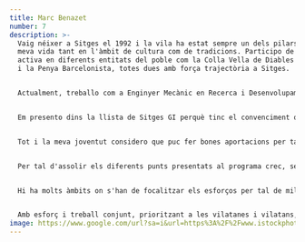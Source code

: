 ```yaml
---
title: Marc Benazet
number: 7
description: >-
  Vaig néixer a Sitges el 1992 i la vila ha estat sempre un dels pilars en la
  meva vida tant en l'àmbit de cultura com de tradicions. Participo de forma
  activa en diferents entitats del poble com la Colla Vella de Diables de Sitges
  i la Penya Barcelonista, totes dues amb força trajectòria a Sitges.


  Actualment, treballo com a Enginyer Mecànic en Recerca i Desenvolupament per a diferents empreses del sector industrial i tecnològic. Pel que fa a formació, soc graduat en Enginyeria de Disseny Industrial per la UPF, tinc un Màster en Enginyeria de Desenvolupament de Producte per la UPC i un Postgrau de Lideratge en la Innovació impartit a distància pel MIT.


  Em presento dins la llista de Sitges GI perquè tinc el convenciment que des d'on més es pot actuar per millorar el poble és a través d'un partit de caràcter municipalista, on el focus de l'esforç de millora sigui el poble i la seva gent.


  Tot i la meva joventut considero que puc fer bones aportacions per tal de generar millores pel poble que donin a Sitges un aire renovat i el tornin a posar al cim del turisme de qualitat i la innovació.


  Per tal d'assolir els diferents punts presentats al programa crec, sense cap mena de dubte, que s'ha de treballar amb i pels sitgetans i sitgetanes, tenint en compte les diferents inquietuds dels mateixos per tal de posar-hi solució.


  Hi ha molts àmbits on s'han de focalitzar els esforços per tal de millorar la situació actual, però en destacaria alguns com la necessitat de millorar la neteja de la vila, la seguretat ciutadana a la via pública, l'estalvi energètic i de recursos hídrics, i la difusió i foment de les diferents festes i tradicions que tenim a la vila.


  Amb esforç i treball conjunt, prioritzant a les vilatanes i vilatans, és la millor manera per aconseguir el Sitges que volem.
image: https://www.google.com/url?sa=i&url=https%3A%2F%2Fwww.istockphoto.com%2Fes%2Fvector%2Fvector-de-icono-de-perfil-de-avatar-predeterminado-gm1337144146-418137046&psig=AOvVaw1JJdgYA7JTxk0_SQ2kze-p&ust=1681746709184000&source=images&cd=vfe&ved=0CBEQjRxqFwoTCNjKqevgrv4CFQAAAAAdAAAAABAE
---
```

